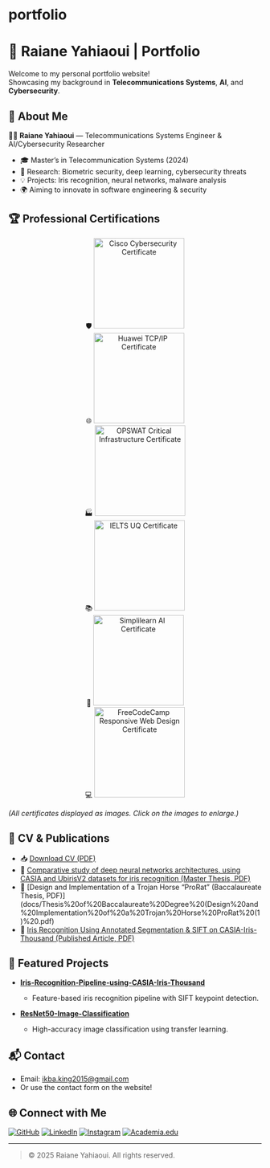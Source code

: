 # portfolio

# 📁 Raiane Yahiaoui | Portfolio

Welcome to my personal portfolio website!  
Showcasing my background in **Telecommunications Systems**, **AI**, and **Cybersecurity**.

## 🚀 About Me

👩‍💻 **Raiane Yahiaoui** — Telecommunications Systems Engineer & AI/Cybersecurity Researcher

- 🎓 Master’s in Telecommunication Systems (2024)
- 🔬 Research: Biometric security, deep learning, cybersecurity threats
- 💡 Projects: Iris recognition, neural networks, malware analysis
- 🌍 Aiming to innovate in software engineering & security

## 🏆 Professional Certifications

<div align="center">

🛡️ <img src="certificates/cisco_certificate.jpg" alt="Cisco Cybersecurity Certificate" width="180"/>  
🌐 <img src="certificates/huawei_certificate.jpg" alt="Huawei TCP/IP Certificate" width="180"/>  
🏭 <img src="certificates/opswat_certificate.jpg" alt="OPSWAT Critical Infrastructure Certificate" width="180"/>  
📚 <img src="certificates/ielts_certificate.jpg" alt="IELTS UQ Certificate" width="180"/>  
🤖 <img src="certificates/simplilearn_ai_certificate.PNG" alt="Simplilearn AI Certificate" width="180"/>  
💻 <img src="certificates/freecodecamp_certificate.PNG" alt="FreeCodeCamp Responsive Web Design Certificate" width="180"/>  

</div>

*(All certificates displayed as images. Click on the images to enlarge.)*

## 📄 CV & Publications

- 📥 [Download CV (PDF)](docs/Raiane_Yahiaoui_CV.pdf)
- 📑 [Comparative study of deep neural networks architectures, using CASIA and UbirisV2 datasets for iris recognition (Master Thesis, PDF)](docs/Master's%20degree%20graduation%20thesis%20.pdf)
- 📑 [Design and Implementation of a Trojan Horse “ProRat” (Baccalaureate Thesis, PDF)](docs/Thesis%20of%20Baccalaureate%20Degree%20(Design%20and%20Implementation%20of%20a%20Trojan%20Horse%20ProRat%20(1)%20.pdf)
- 📰 [Iris Recognition Using Annotated Segmentation & SIFT on CASIA-Iris-Thousand (Published Article, PDF)](docs/Iris%20Recognition%20Using%20Annotated%20Segmentation%20%26%20SIFT%20on%20CASIA-Iris-Thousand%20.pdf)

## 📂 Featured Projects

- **[Iris-Recognition-Pipeline-using-CASIA-Iris-Thousand](https://github.com/raianeyahiaoui/Iris-Recognition-Pipeline-using-CASIA-Iris-Thousand)**
  - Feature-based iris recognition pipeline with SIFT keypoint detection.

- **[ResNet50-Image-Classification](https://github.com/raianeyahiaoui/ResNet50-Image-Classification)**
  - High-accuracy image classification using transfer learning.

## 📬 Contact

- Email: [ikba.king2015@gmail.com](mailto:ikba.king2015@gmail.com)
- Or use the contact form on the website!

## 🌐 Connect with Me

[![GitHub](https://img.shields.io/badge/GitHub-181717?style=flat&logo=github&logoColor=white)](https://github.com/raianeyahiaoui)
[![LinkedIn](https://img.shields.io/badge/LinkedIn-0077B5?style=flat&logo=linkedin&logoColor=white)](https://www.linkedin.com/in/yahiaoui-raiane-253911262/)
[![Instagram](https://img.shields.io/badge/Instagram-E4405F?style=flat&logo=instagram&logoColor=white)](https://www.instagram.com/lushpinkaura/)
[![Academia.edu](https://img.shields.io/badge/Academia.edu-41454A?style=flat&logo=academia&logoColor=white)](https://uni-blida.academia.edu/RaianeYahiaoui)

---

> © 2025 Raiane Yahiaoui. All rights reserved.

